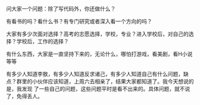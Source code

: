 问大家一个问题：除了写代码外，你还做什么？

有看书的吗？看什么书？有专门研究或者深入看一个方向的吗？

大家有多少次面对选择？高考的志愿选择，学校，专业？进入学校后，对自己的选择？学校后，工作的选择？

有什么东西，大家是一直坚持下来的，无论什么，哪怕打游戏，看美剧，看H小说等等

有多少人知道李敖，有多少人知道反求诸己，有多少人知道自己有什么问题，缺点？群里的小伙伴应该知道，上周六去相亲了，结果大家都知道了。我今天想说的是，我发现
了一些自己的问题，这些问题平时是看不出来的。具体问题，就不说了，免得丢人。